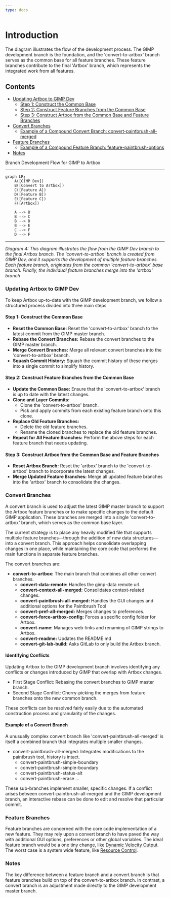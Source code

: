 ```yaml
---
type: docs
---
```


# Introduction

The diagram illustrates the flow of the development process. The GIMP development branch is the foundation, and the 'convert-to-artbox' branch serves as the common base for all feature branches. These feature branches contribute to the final 'Artbox' branch, which represents the integrated work from all features.

## Contents

- [Updating Artbox to GIMP Dev](#updating-artbox-to-gimp-dev)
   - [Step 1: Construct the Common Base](#step-1-construct-the-common-base)
   - [Step 2: Construct Feature Branches from the Common Base](#step-2-construct-feature-branches-from-the-common-base)
   - [Step 3: Construct Artbox from the Common Base and Feature Branches](#step-3-construct-artbox-from-the-common-base-and-feature-branches)
- [Convert Branches](#convert-branches)
   - [Example of a Compound Convert Branch: convert-paintbrush-all-merged](#example-of-a-compound-convert-branch-convert-paintbrush-all-merged)
- [Feature Branches](#feature-branches)
   - [Example of a Compound Feature Branch: feature-paintbrush-options](#example-of-a-compound-feature-branch-feature-paintbrush-options)
- [Notes](#notes)

Branch Development Flow for GIMP to Artbox

---
```mermaid
graph LR;
    A([GIMP Dev])
    B([Convert to Artbox])
    C([Feature A])
    D([Feature B])
    E([Feature C])
    F([Artbox])

    A --> B
    B --> C
    B --> D
    B --> E
    C --> F
    D --> F
```
---
_Diagram 4: This diagram illustrates the flow from the GIMP Dev branch to the final Artbox branch. The 'convert-to-artbox' branch is created from GIMP Dev, and it supports the development of multiple feature branches. Each feature branch, originates from the common 'convert-to-artbox' base branch. Finally, the individual feature branches merge into the 'artbox' branch_

### Updating Artbox to GIMP Dev

To keep Artbox up-to-date with the GIMP development branch, we follow a structured process divided into three main steps

#### Step 1: Construct the Common Base

- **Reset the Common Base:** Reset the 'convert-to-artbox' branch to the latest commit from the GIMP master branch.
- **Rebase the Convert Branches:** Rebase the convert branches to the GIMP master branch.
- **Merge Convert Branches:** Merge all relevant convert branches into the 'convert-to-artbox' branch.
- **Squash Commit History:** Squash the commit history of these merges into a single commit to simplify history.

#### Step 2: Construct Feature Branches from the Common Base

- **Update the Common Base:** Ensure that the 'convert-to-artbox' branch is up to date with the latest changes.
- **Clone and Layer Commits:**
  - Clone the 'convert-to-artbox' branch.
  - Pick and apply commits from each existing feature branch onto this clone.
- **Replace Old Feature Branches:**
  - Delete the old feature branches.
  - Rename the cloned branches to replace the old feature branches.
- **Repeat for All Feature Branches:** Perform the above steps for each feature branch that needs updating.

#### Step 3: Construct Artbox from the Common Base and Feature Branches

- **Reset Artbox Branch:** Reset the 'artbox' branch to the 'convert-to-artbox' branch to incorporate the latest changes.
- **Merge Updated Feature Branches:** Merge all updated feature branches into the 'artbox' branch to consolidate the changes.

### Convert Branches

A convert branch is used to adjust the latest GIMP master branch to support the Artbox feature branches or to make specific changes to the default GIMP application. These branches are merged into a single 'convert-to-artbox' branch, which serves as the common base layer.

The current strategy is to place any heavily modified file that supports multiple feature branches—through the addition of new data structures—into a convert branch. This approach helps consolidate overlapping changes in one place, while maintaining the core code that performs the main functions in separate feature branches.

The convert branches are:

- **convert-to-artbox:** The main branch that combines all other convert branches.
  - **convert-data-remote:** Handles the gimp-data remote url.
  - **convert-context-all-merged:** Consolidates context-related changes.
  - **convert-paintbrush-all-merged:** Handles the GUI changes and additional options for the Paintbrush Tool
  - **convert-pref-all-merged:** Merges changes to preferences.
  - **convert-force-artbox-config:** Forces a specific config folder for Artbox.
  - **convert-name:** Manages web-links and renaming of GIMP strings to Artbox.
  - **convert-readme:** Updates the README.md 
  - **convert-git-lab-build:** Asks GitLab to only build the Artbox branch.

#### Identifying Conflicts

Updating Artbox to the GIMP development branch involves identifying any conflicts or changes introduced by GIMP that overlap with Artbox changes.

- First Stage Conflict: Rebasing the convert branches to GIMP master branch.
- Second Stage Conflict: Cherry-picking the merges from feature branches onto the new common branch.

These conflicts can be resolved fairly easily due to the automated construction process and granularity of the changes.

#### Example of a Convert Branch

A unusually complex convert branch like 'convert-paintbrush-all-merged' is itself a combined branch that integrates multiple smaller changes.

- convert-paintbrush-all-merged: Integrates modifications to the paintbrush tool, history is intact.
  - convert-paintbrush-simple-boundary
  - convert-paintbrush-simple-boundary
  - convert-paintbrush-status-alt
  - convert-paintbrush-erase
  ...

These sub-branches implement smaller, specific changes. If a conflict arises between convert-paintbrush-all-merged and the GIMP development branch, an interactive rebase can be done to edit and resolve that particular commit.

### Feature Branches

Feature branches are concerned with the core code implementation of a new feature. They may rely upon a convert branch to have paved the way with additional GUI options, preferences or other global variables. The ideal feature branch would be a one tiny change, like [Dynamic Velocity Output](/artbox/hub/feature-test/folder/dynamic-velocity-output). The worst case is a system wide feature, like [Resource Control](/artbox/hub/feature-test/folder/resource-control).

### Notes

The key difference between a feature branch and a convert branch is that feature branches build on top of the convert-to-artbox branch. In contrast, a convert branch is an adjustment made directly to the GIMP development master branch.
